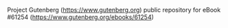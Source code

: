 Project Gutenberg (https://www.gutenberg.org) public repository for eBook #61254 (https://www.gutenberg.org/ebooks/61254)
